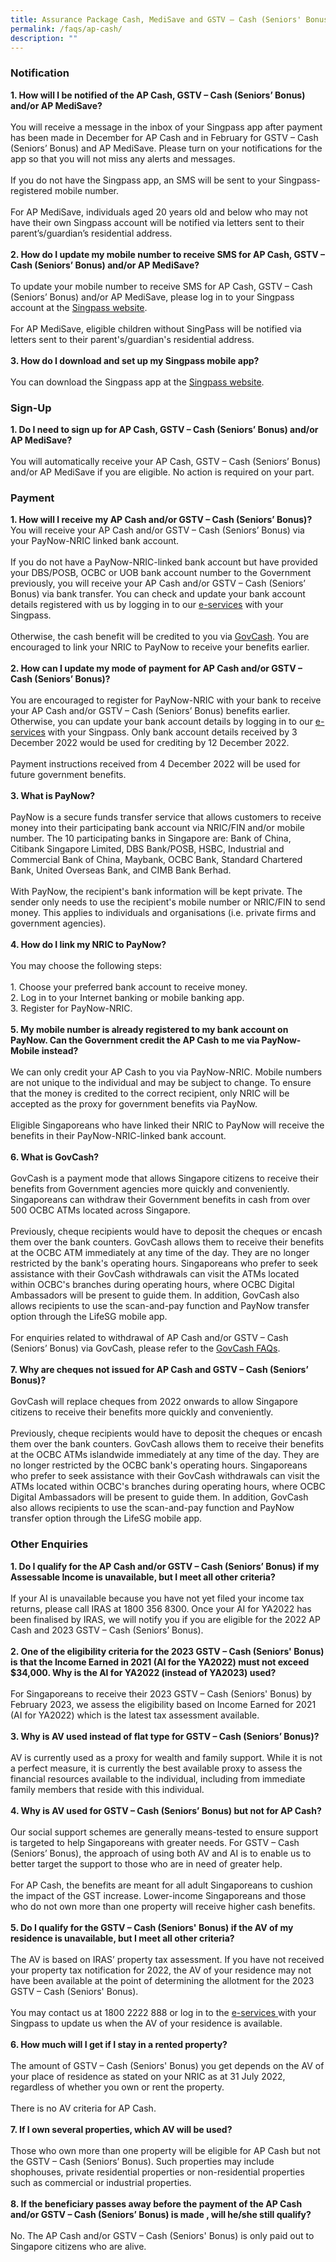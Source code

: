 ```yaml
---
title: Assurance Package Cash, MediSave and GSTV – Cash (Seniors' Bonus)
permalink: /faqs/ap-cash/
description: ""
---
```

### Notification
<b>1. How will I be notified of the AP Cash, GSTV – Cash (Seniors’ Bonus) and/or AP MediSave?</b>
<br><br>You will receive a message in the inbox of your Singpass app after payment has been made in December for AP Cash and in February for GSTV – Cash (Seniors’ Bonus) and AP MediSave.  Please turn on your notifications for the app so that you will not miss any alerts and messages. <br><br>
If you do not have the Singpass app, an SMS will be sent to your Singpass-registered mobile number.<br><br>
For AP MediSave, individuals aged 20 years old and below who may not have their own Singpass account will be notified via letters sent to their parent’s/guardian’s residential address. 
<br><br>
<b>2. How do I update my mobile number to receive SMS for AP Cash, GSTV – Cash (Seniors’ Bonus) and/or AP MediSave?</b> <br><br>
To update your mobile number to receive SMS for AP Cash, GSTV – Cash (Seniors’ Bonus) and/or AP MediSave, please log in to your Singpass account at the <a class="hyperlink" href="https://www.singpass.gov.sg/"> Singpass website</a>.<br><br>For AP MediSave, eligible children without SingPass will be notified via letters sent to their parent's/guardian's residential address.<br><br>
<b>3. How do I download and set up my Singpass mobile app?</b><br><br>You can download the Singpass app at the <a class="hyperlink" href="https://www.singpass.gov.sg/"> Singpass website</a>.<br>
### Sign-Up
<b>1. Do I need to sign up for AP Cash, GSTV – Cash (Seniors’ Bonus) and/or AP MediSave?</b><br><br>You will automatically receive your AP Cash, GSTV – Cash (Seniors’ Bonus) and/or AP MediSave if you are eligible. No action is required on your part.<br>
### Payment
<b>1. How will I receive my AP Cash and/or GSTV – Cash (Seniors’ Bonus)? </b><br>You will receive your AP Cash and/or GSTV – Cash (Seniors’ Bonus) via your PayNow-NRIC linked bank account. <br><br>If you do not have a PayNow-NRIC-linked bank account but have provided your DBS/POSB, OCBC or UOB bank account number to the Government previously, you will receive your AP Cash and/or GSTV – Cash (Seniors’ Bonus) via bank transfer. You can check and update your bank account details registered with us by logging in to our <a class="hyperlink" href="https://www.govpayouts.gov.sg/cds/ap/login" >e-services</a> with your Singpass.<br><br> Otherwise, the cash benefit will be credited to you via <a class="hyperlink" href="https://www.govbenefits.gov.sg/govcash/">GovCash</a>. You are encouraged to link your NRIC to PayNow to receive your benefits earlier. <br><br>
<b>2. How can I update my mode of payment for AP Cash and/or GSTV – Cash (Seniors’ Bonus)?</b><br><br>You are encouraged to register for PayNow-NRIC with your bank to receive your AP Cash and/or GSTV – Cash (Seniors’ Bonus) benefits earlier. Otherwise, you can update your bank account details by logging in to our <a class="hyperlink" href="https://www.govpayouts.gov.sg/cds/ap/login" >e-services</a> with your Singpass. Only bank account details received by 3 December 2022 would be used for crediting by 12 December 2022. <br><br>Payment instructions received from 4 December 2022 will be used for future government benefits.<br><br>
<b>3. What is PayNow?</b><br><br>PayNow is a secure funds transfer service that allows customers to receive money into their participating bank account via NRIC/FIN and/or mobile number. The 10 participating banks in Singapore are: Bank of China, Citibank Singapore Limited, DBS Bank/POSB, HSBC, Industrial and Commercial Bank of China, Maybank, OCBC Bank, Standard Chartered Bank, United Overseas Bank, and CIMB Bank Berhad.<br><br>With PayNow, the recipient's bank information will be kept private. The sender only needs to use the recipient's mobile number or NRIC/FIN to send money. This applies to individuals and organisations (i.e. private firms and government agencies).<br><br><b>4. How do I link my NRIC to PayNow?</b><br><br>
You may choose the following steps:<br><br>1. Choose your preferred bank account to receive money.<br>2. Log in to your Internet banking or mobile banking app.<br>3. Register for PayNow-NRIC.
<br><br><b>5. My mobile number is already registered to my bank account on PayNow. Can the Government credit the AP Cash to me via PayNow-Mobile instead?</b><br><br>We can only credit your AP Cash to you via PayNow-NRIC. Mobile numbers are not unique to the individual and may be subject to change. To ensure that the money is credited to the correct recipient, only NRIC will be accepted as the proxy for government benefits via PayNow.
<br><br>
Eligible Singaporeans who have linked their NRIC to PayNow will receive the benefits in their PayNow-NRIC-linked bank account.<br><br>
<b>6. What is GovCash?</b><br><br>GovCash is a payment mode that allows Singapore citizens to receive their benefits from Government agencies more quickly and conveniently. Singaporeans can withdraw their Government benefits in cash from over 500 OCBC ATMs located across Singapore. <br><br>
Previously, cheque recipients would have to deposit the cheques or encash them over the bank counters. GovCash allows them to receive their benefits at the OCBC ATM immediately at any time of the day. They are no longer restricted by the bank's operating hours. Singaporeans who prefer to seek assistance with their GovCash withdrawals can visit the ATMs located within OCBC's branches during operating hours, where OCBC Digital Ambassadors will be present to guide them. In addition, GovCash also allows recipients to use the scan-and-pay function and PayNow transfer option through the LifeSG mobile app.<br><br>
For enquiries related to withdrawal of AP Cash and/or GSTV – Cash (Seniors’ Bonus) via GovCash, please refer to the <a class="hyperlink" href="https://govbenefits.gov.sg/govcash/"> GovCash FAQs</a>. <br><br>
<b>7. Why are cheques not issued for AP Cash and GSTV – Cash (Seniors’ Bonus)?</b><br><br>GovCash will replace cheques from 2022 onwards to allow Singapore citizens to receive their benefits more quickly and conveniently.<br><br>Previously, cheque recipients would have to deposit the cheques or encash them over the bank counters. GovCash allows them to receive their benefits at the OCBC ATMs islandwide immediately at any time of the day. They are no longer restricted by the OCBC bank's operating hours. Singaporeans who prefer to seek assistance with their GovCash withdrawals can visit the ATMs located within OCBC's branches during operating hours, where OCBC Digital Ambassadors will be present to guide them. In addition, GovCash also allows recipients to use the scan-and-pay function and PayNow transfer option through the LifeSG mobile app.<br>
### Other Enquiries
<b>1. Do I qualify for the AP Cash and/or GSTV – Cash (Seniors’ Bonus) if my Assessable Income is unavailable, but I meet all other criteria? </b><br><br>If your AI is unavailable because you have not yet filed your income tax returns, please call IRAS at 1800 356 8300. Once your AI for YA2022 has been finalised by IRAS, we will notify you if you are eligible for the 2022 AP Cash and 2023 GSTV – Cash (Seniors’ Bonus).<br><br>
<b>2. One of the eligibility criteria for the 2023 GSTV – Cash (Seniors' Bonus) is that the Income Earned in 2021 (AI for the YA2022) must not exceed $34,000. Why is the AI for YA2022 (instead of YA2023) used?</b><br><br>For Singaporeans to receive their 2023 GSTV – Cash (Seniors' Bonus) by February 2023, we assess the eligibility based on Income Earned for 2021 (AI for YA2022) which is the latest tax assessment available. <br><br>
<b>3. Why is AV used instead of flat type for GSTV – Cash (Seniors’ Bonus)?</b><br><br>AV is currently used as a proxy for wealth and family support. While it is not a perfect measure, it is currently the best available proxy to assess the financial resources available to the individual, including from immediate family members that reside with this individual.<br><br>
<b>4. Why is AV used for GSTV – Cash (Seniors’ Bonus) but not for AP Cash?</b><br><br>Our social support schemes are generally means-tested to ensure support is targeted to help Singaporeans with greater needs. For GSTV – Cash (Seniors’ Bonus), the approach of using both AV and AI is to enable us to better target the support to those who are in need of greater help.<br><br>For AP Cash, the benefits are meant for all adult Singaporeans to cushion the impact of the GST increase. Lower-income Singaporeans and those who do not own more than one property will receive higher cash benefits.<br><br>
<b>5. Do I qualify for the GSTV – Cash (Seniors' Bonus) if the AV of my residence is unavailable, but I meet all other criteria?</b><br><br>The AV is based on IRAS’ property tax assessment. If you have not received your property tax notification for 2022, the AV of your residence may not have been available at the point of determining the allotment for the 2023 GSTV – Cash (Seniors' Bonus).<br><br>You may contact us at 1800 2222 888 or log in to the <a class="hyperlink" href="https://www.govpayouts.gov.sg/cds/gstv/login"> e-services </a> with your Singpass to update us when the AV of your residence is available.<br><br>
<b>6. How much will I get if I stay in a rented property?</b><br><br>The amount of GSTV – Cash (Seniors' Bonus) you get depends on the AV of your place of residence as stated on your NRIC as at 31 July 2022, regardless of whether you own or rent the property.<br><br>There is no AV criteria for AP Cash.<br><br>
<b>7. If I own several properties, which AV will be used?</b><br><br>Those who own more than one property will be eligible for AP Cash but not the GSTV – Cash (Seniors’ Bonus).  Such properties may include shophouses, private residential properties or non-residential properties such as commercial or industrial properties.<br><br>
<b>8. If the beneficiary passes away before the payment of the AP Cash and/or GSTV – Cash (Seniors’ Bonus) is made , will he/she still qualify?</b><br><br>No. The AP Cash and/or GSTV – Cash (Seniors' Bonus) is only paid out to Singapore citizens who are alive.<br><br>